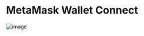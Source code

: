 # MetaMask Wallet Connect

![image](https://github.com/user-attachments/assets/ece16295-9daa-4899-9c17-fff70f0fba10)

